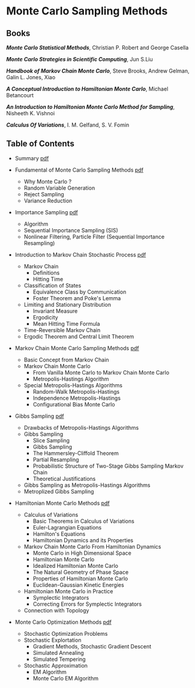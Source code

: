 # Monte Carlo Sampling Methods

## Books 

***Monte Carlo Statistical Methods***, Christian P. Robert and George Casella

***Monte Carlo Strategies in Scientific Computing***, Jun S.Liu

***Handbook of Markov Chain Monte Carlo***, Steve Brooks, Andrew Gelman, Galin L. Jones, Xiao

***A Conceptual Introduction to Hamiltonian Monte Carlo***, Michael Betancourt

***An Introduction to Hamiltonian Monte Carlo Method for Sampling***, Nisheeth K. Vishnoi

***Calculus Of Variations***, I. M. Gelfand, S. V. Fomin


## Table of Contents
- Summary [pdf](./0_monte_carlo_sampling_summary.pdf)

- Fundamental of Monte Carlo Sampling Methods [pdf](./1_importance_sampling.pdf)
  - Why Monte Carlo ?
  - Random Variable Generation
  - Reject Sampling
  - Variance Reduction

- Importance Sampling [pdf](./1_importance_sampling.pdf)
  - Algorithm
  - Sequential Importance Sampling (SIS)
  - Nonlinear Filtering, Particle Filter (Sequential Importance Resampling)

- Introduction to Markov Chain Stochastic Process [pdf](./2_mc.pdf)
  - Markov Chain
    - Definitions
    - Hitting Time
  - Classification of States
    - Equivalence Class by Communication
    - Foster Theorem and Poke's Lemma
  - Limiting and Stationary Distribution 
    - Invariant Measure
    - Ergodicity
    - Mean Hitting Time Formula
  - Time-Reversible Markov Chain
  - Ergodic Theorem and Central Limit Theorem

- Markov Chain Monte Carlo Sampling Methods [pdf](./3_mcmc.pdf)
  - Basic Concept from Markov Chain
  - Markov Chain Monte Carlo
    - From Vanilla Monte Carlo to Markov Chain Monte Carlo
    - Metropolis-Hastings Algorithm
  - Special Metropolis-Hastings Algorithms
    - Random-Walk Metropolis-Hastings
    - Independence Metropolis-Hastings
    - Configurational Bias Monte Carlo

- Gibbs Sampling [pdf](./4_gibbs.pdf)
  - Drawbacks of Metropolis-Hastings Algorithms
  - Gibbs Sampling
    - Slice Sampling
    - Gibbs Sampling
    - The Hammersley-Cliffold Theorem
    - Partial Resampling
    - Probabilistic Structure of Two-Stage Gibbs Sampling Markov Chain
    - Theoretical Justifications
  - Gibbs Sampling as Metropolis-Hastings Algorithms
  - Metroplized Gibbs Sampling

- Hamiltonian Monte Carlo Methods [pdf](./5_hmc.pdf)
  - Calculus of Variations
    - Basic Theorems in Calculus of Variations 
    - Euler-Lagrangian Equations
    - Hamilton's Equations
    - Hamiltonian Dynamics and its Properties
  - Markov Chain Monte Carlo From Hamiltonian Dynamics
    - Monte Carlo in High Dimensional Space
    - Hamiltonian Monte Carlo
    - Idealized Hamiltonian Monte Carlo
    - The Natural Geometry of Phase Space
    - Properties of Hamiltonian Monte Carlo
    - Euclidean-Gaussian Kinetic Energies
  - Hamiltonian Monte Carlo in Practice
    - Symplectic Integrators
    - Correcting Errors for Symplectic Integrators 
  - Connection with Topology
  
- Monte Carlo Optimization Methods [pdf](./6_mc_optimzation.pdf)
  - Stochastic Optimization Problems
  - Stochastic Explortation
    - Gradient Methods, Stochastic Gradient Descent
    - Simulated Annealing
    - Simulated Tempering
  - Stochastic Approximation
    - EM Algorithm
    - Monte Carlo EM Algorithm
